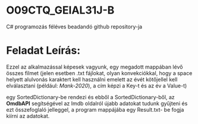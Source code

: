 # O09CTQ_GEIAL31J-B
C# programozás féléves beadandó github repository-ja 

# Feladat Leírás:

Ezzel az alkalmazással képesek vagyunk, egy megadott mappában lévő összes filmet (jelen esetben .txt fájlokat, olyan konvekciókkal, hogy a space helyett alulvonás karaktert kell használni emelett az évét kötőjellel kell elválasztani (például: *Mank-2020*), a cím képzi a Key-t és az év a Value-t) <br> 

egy SortedDictionary-be rendezi és ebből a SortedDictionary-ből, az **OmdbAPI** segítségével az Imdb oldalról újabb adatokat tudunk gyűjteni és ezt összefoglaló jelleggel, a program mappájába egy Result.txt- be fogja kiírni az adatokat. 
